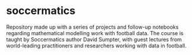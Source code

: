 # soccermatics
Repository made up with a series of projects and follow-up notebooks regarding mathematical modelling work with football data. The course is taught by Soccermatics author David Sumpter, with guest lectures from world-leading practitioners and researchers working with data in football.
